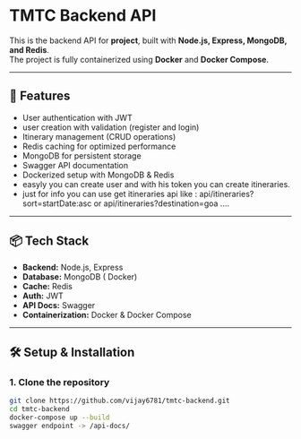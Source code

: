 # TMTC Backend API

This is the backend API for **project**, built with **Node.js, Express, MongoDB, and Redis**.  
The project is fully containerized using **Docker** and **Docker Compose**.

---

## 🚀 Features
- User authentication with JWT
- user creation with validation (register and login)
- Itinerary management (CRUD operations)
- Redis caching for optimized performance
- MongoDB for persistent storage
- Swagger API documentation
- Dockerized setup with MongoDB & Redis
- easyly you can create user and with his token you can create itineraries.
- just for info you can use get itineraries api like : api/itineraries?sort=startDate:asc or api/itineraries?destination=goa ....

---

## 📦 Tech Stack
- **Backend:** Node.js, Express
- **Database:** MongoDB ( Docker)
- **Cache:** Redis
- **Auth:** JWT
- **API Docs:** Swagger
- **Containerization:** Docker & Docker Compose

---

## 🛠️ Setup & Installation

### 1. Clone the repository
```bash
git clone https://github.com/vijay6781/tmtc-backend.git
cd tmtc-backend
docker-compose up --build
swagger endpoint -> /api-docs/
